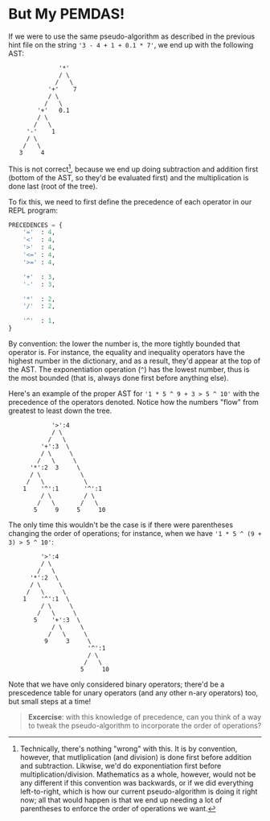 # But My PEMDAS!

If we were to use the same pseudo-algorithm as described in the previous hint file
on the string `'3 - 4 + 1 + 0.1 * 7'`,
we end up with the following AST:
```
              '*'
              / \
             /   \
           '+'    7
           / \
          /   \
        '+'   0.1
        / \
       /   \
     '-'    1
     / \
    /   \
   3     4
```

This is not correct[^1],
because we end up doing subtraction and addition first
(bottom of the AST, so they'd be evaluated first)
and the multiplication is done last (root of the tree).

To fix this, we need to first define the precedence
of each operator in our REPL program:
```python
PRECEDENCES = {
    '='  : 4,
    '<'  : 4,
    '>'  : 4,
    '<=' : 4,
    '>=' : 4,

    '+'  : 3,
    '-'  : 3,

    '*'  : 2,
    '/'  : 2,

    '^'  : 1,
}
```

By convention: the lower the number is, the more tightly bounded that operator is.
For instance,
the equality and inequality operators have the highest number in the dictionary,
and as a result,
they'd appear at the top of the AST.
The exponentiation operation (`^`) has the lowest number,
thus is the most bounded (that is, always done first before anything else).

Here's an example of the proper AST for `'1 * 5 ^ 9 + 3 > 5 ^ 10'`
with the precedence of the operators denoted.
Notice how the numbers "flow" from greatest to least down the tree.
```
            '>':4
            / \
           /   \
         '+':3  \
         / \     \
        /   \     \
      '*':2  3     \
      / \           \
     /   \           \
    1    '^':1       '^':1
         / \         / \
        /   \       /   \
       5     9     5     10
```

The only time this wouldn't be the case is if there were parentheses
changing the order of operations;
for instance, when we have `'1 * 5 ^ (9 + 3) > 5 ^ 10'`:
```
         '>':4
         / \
        /   \
      '*':2  \
      / \     \
     /   \     \
    1    '^':1  \
         / \     \
        /   \     \
       5    '+':3  \
            / \     \
           /   \     \
          9     3     \
                      '^':1
                      / \
                     /   \
                    5     10
```

Note that we have only considered binary operators;
there'd be a prescedence table for unary operators (and any other n-ary operators)
too, but small steps at a time!

> **Excercise**: with this knowledge of precedence,
> can you think of a way to tweak the pseudo-algorithm
> to incorporate the order of operations?

[^1]: Technically, there's nothing "wrong" with this.
It is by convention, however,
that mutliplication (and division) is done first
before addition and subtraction.
Likwise, we'd do exponentiation first before multiplication/division.
Mathematics as a whole, however, would not be any different
if this convention was backwards,
or if we did everything left-to-right,
which is how our current pseudo-algorithm is doing it right now;
all that would happen is that we end up needing a lot of parentheses
to enforce the order of operations we want.

